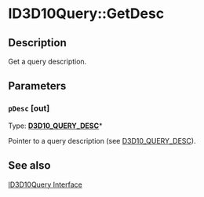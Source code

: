 # ID3D10Query::GetDesc

## Description

Get a query description.

## Parameters

### `pDesc` [out]

Type: **[D3D10_QUERY_DESC](https://learn.microsoft.com/windows/desktop/api/d3d10/ns-d3d10-d3d10_query_desc)***

Pointer to a query description (see [D3D10_QUERY_DESC](https://learn.microsoft.com/windows/desktop/api/d3d10/ns-d3d10-d3d10_query_desc)).

## See also

[ID3D10Query Interface](https://learn.microsoft.com/windows/desktop/api/d3d10/nn-d3d10-id3d10query)